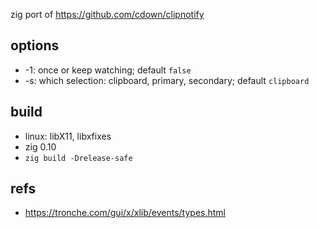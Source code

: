 
zig port of https://github.com/cdown/clipnotify

## options
* -1: once or keep watching; default `false`
* -s: which selection: clipboard, primary, secondary; default `clipboard`

## build
* linux: libX11, libxfixes
* zig 0.10
* `zig build -Drelease-safe`

## refs
* https://tronche.com/gui/x/xlib/events/types.html
